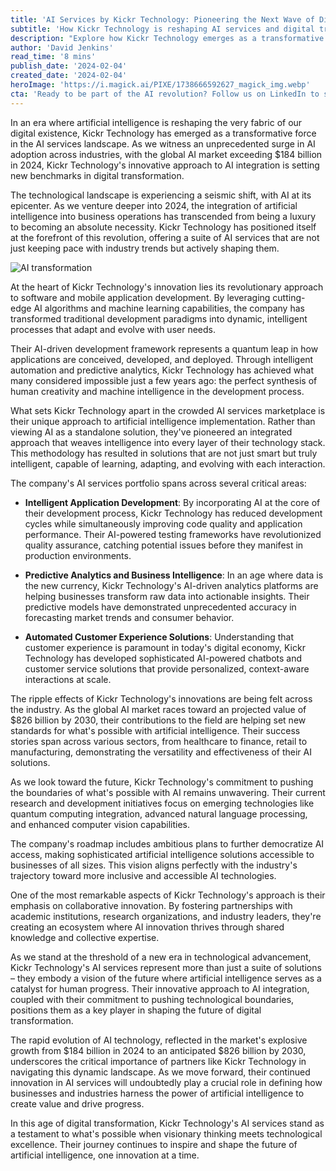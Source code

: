```yaml
---
title: 'AI Services by Kickr Technology: Pioneering the Next Wave of Digital Transformation'
subtitle: 'How Kickr Technology is reshaping AI services and digital transformation'
description: "Explore how Kickr Technology emerges as a transformative force in AI services, driving digital transformation with innovative solutions. As the global AI market exceeds $184 billion in 2024, their unique approach to AI integration sets new industry benchmarks through intelligent application development, predictive analytics, and automated customer experience solutions."
author: 'David Jenkins'
read_time: '8 mins'
publish_date: '2024-02-04'
created_date: '2024-02-04'
heroImage: 'https://i.magick.ai/PIXE/1738666592627_magick_img.webp'
cta: 'Ready to be part of the AI revolution? Follow us on LinkedIn to stay updated on Kickr Technology\'s latest innovations and insights into the future of artificial intelligence!'
---
```


In an era where artificial intelligence is reshaping the very fabric of our digital existence, Kickr Technology has emerged as a transformative force in the AI services landscape. As we witness an unprecedented surge in AI adoption across industries, with the global AI market exceeding $184 billion in 2024, Kickr Technology's innovative approach to AI integration is setting new benchmarks in digital transformation.

The technological landscape is experiencing a seismic shift, with AI at its epicenter. As we venture deeper into 2024, the integration of artificial intelligence into business operations has transcended from being a luxury to becoming an absolute necessity. Kickr Technology has positioned itself at the forefront of this revolution, offering a suite of AI services that are not just keeping pace with industry trends but actively shaping them.

![AI transformation](https://i.magick.ai/PIXE/1738666592627_magick_img.webp)

At the heart of Kickr Technology's innovation lies its revolutionary approach to software and mobile application development. By leveraging cutting-edge AI algorithms and machine learning capabilities, the company has transformed traditional development paradigms into dynamic, intelligent processes that adapt and evolve with user needs.

Their AI-driven development framework represents a quantum leap in how applications are conceived, developed, and deployed. Through intelligent automation and predictive analytics, Kickr Technology has achieved what many considered impossible just a few years ago: the perfect synthesis of human creativity and machine intelligence in the development process.

What sets Kickr Technology apart in the crowded AI services marketplace is their unique approach to artificial intelligence implementation. Rather than viewing AI as a standalone solution, they've pioneered an integrated approach that weaves intelligence into every layer of their technology stack. This methodology has resulted in solutions that are not just smart but truly intelligent, capable of learning, adapting, and evolving with each interaction.

The company's AI services portfolio spans across several critical areas:

- **Intelligent Application Development**: By incorporating AI at the core of their development process, Kickr Technology has reduced development cycles while simultaneously improving code quality and application performance. Their AI-powered testing frameworks have revolutionized quality assurance, catching potential issues before they manifest in production environments.
  
- **Predictive Analytics and Business Intelligence**: In an age where data is the new currency, Kickr Technology's AI-driven analytics platforms are helping businesses transform raw data into actionable insights. Their predictive models have demonstrated unprecedented accuracy in forecasting market trends and consumer behavior.
  
- **Automated Customer Experience Solutions**: Understanding that customer experience is paramount in today's digital economy, Kickr Technology has developed sophisticated AI-powered chatbots and customer service solutions that provide personalized, context-aware interactions at scale.

The ripple effects of Kickr Technology's innovations are being felt across the industry. As the global AI market races toward an projected value of $826 billion by 2030, their contributions to the field are helping set new standards for what's possible with artificial intelligence. Their success stories span across various sectors, from healthcare to finance, retail to manufacturing, demonstrating the versatility and effectiveness of their AI solutions.

As we look toward the future, Kickr Technology's commitment to pushing the boundaries of what's possible with AI remains unwavering. Their current research and development initiatives focus on emerging technologies like quantum computing integration, advanced natural language processing, and enhanced computer vision capabilities.

The company's roadmap includes ambitious plans to further democratize AI access, making sophisticated artificial intelligence solutions accessible to businesses of all sizes. This vision aligns perfectly with the industry's trajectory toward more inclusive and accessible AI technologies.

One of the most remarkable aspects of Kickr Technology's approach is their emphasis on collaborative innovation. By fostering partnerships with academic institutions, research organizations, and industry leaders, they're creating an ecosystem where AI innovation thrives through shared knowledge and collective expertise.

As we stand at the threshold of a new era in technological advancement, Kickr Technology's AI services represent more than just a suite of solutions – they embody a vision of the future where artificial intelligence serves as a catalyst for human progress. Their innovative approach to AI integration, coupled with their commitment to pushing technological boundaries, positions them as a key player in shaping the future of digital transformation.

The rapid evolution of AI technology, reflected in the market's explosive growth from $184 billion in 2024 to an anticipated $826 billion by 2030, underscores the critical importance of partners like Kickr Technology in navigating this dynamic landscape. As we move forward, their continued innovation in AI services will undoubtedly play a crucial role in defining how businesses and industries harness the power of artificial intelligence to create value and drive progress.

In this age of digital transformation, Kickr Technology's AI services stand as a testament to what's possible when visionary thinking meets technological excellence. Their journey continues to inspire and shape the future of artificial intelligence, one innovation at a time.